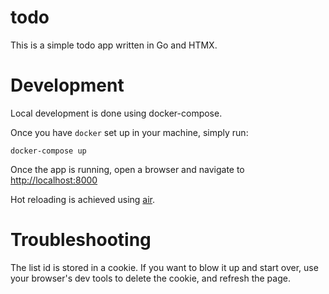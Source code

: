 # todo
This is a simple todo app written in Go and HTMX.

# Development
Local development is done using docker-compose.

Once you have `docker` set up in your machine, simply run:

```
docker-compose up
```

Once the app is running, open a browser and navigate to [http://localhost:8000](http://localhost:8000)

Hot reloading is achieved using [air](https://github.com/cosmtrek/air).

# Troubleshooting
The list id is stored in a cookie. If you want to blow it up and start over, use your browser's dev tools to delete the cookie, and refresh the page.
